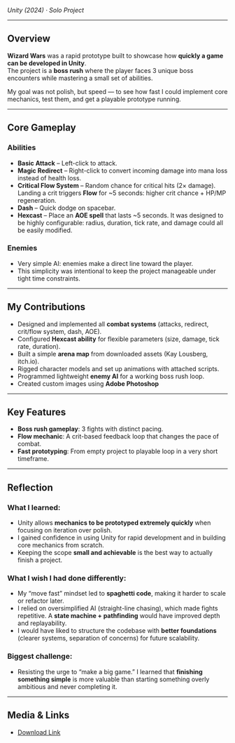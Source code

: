 *Unity (2024) · Solo Project*  

---
## Overview
**Wizard Wars** was a rapid prototype built to showcase how **quickly a game can be developed in Unity**.  
The project is a **boss rush** where the player faces 3 unique boss encounters while mastering a small set of abilities.  

My goal was not polish, but speed — to see how fast I could implement core mechanics, test them, and get a playable prototype running.  

---

## Core Gameplay
### Abilities
  - **Basic Attack** – Left-click to attack.  
  - **Magic Redirect** – Right-click to convert incoming damage into mana loss instead of health loss.  
  - **Critical Flow System** – Random chance for critical hits (2× damage). Landing a crit triggers **Flow** for ~5 seconds: higher crit chance + HP/MP regeneration.  
  - **Dash** – Quick dodge on spacebar.  
  - **Hexcast** – Place an **AOE spell** that lasts ~5 seconds. It was designed to be highly configurable: radius, duration, tick rate, and damage could all be easily modified.  

### Enemies
  - Very simple AI: enemies make a direct line toward the player.  
  - This simplicity was intentional to keep the project manageable under tight time constraints.  

---

## My Contributions
- Designed and implemented all **combat systems** (attacks, redirect, crit/flow system, dash, AOE).  
- Configured **Hexcast ability** for flexible parameters (size, damage, tick rate, duration).  
- Built a simple **arena map** from downloaded assets (Kay Lousberg, itch.io).  
- Rigged character models and set up animations with attached scripts.  
- Programmed lightweight **enemy AI** for a working boss rush loop.
- Created custom images using **Adobe Photoshop**  

---

## Key Features
- **Boss rush gameplay**: 3 fights with distinct pacing.  
- **Flow mechanic**: A crit-based feedback loop that changes the pace of combat.  
- **Fast prototyping**: From empty project to playable loop in a very short timeframe.  

---

## Reflection
### What I learned:  
- Unity allows **mechanics to be prototyped extremely quickly** when focusing on iteration over polish.  
- I gained confidence in using Unity for rapid development and in building core mechanics from scratch.  
- Keeping the scope **small and achievable** is the best way to actually finish a project.  

### What I wish I had done differently:  
- My “move fast” mindset led to **spaghetti code**, making it harder to scale or refactor later.  
- I relied on oversimplified AI (straight-line chasing), which made fights repetitive. A **state machine + pathfinding** would have improved depth and replayability.  
- I would have liked to structure the codebase with **better foundations** (clearer systems, separation of concerns) for future scalability.  

### Biggest challenge:  
- Resisting the urge to “make a big game.” I learned that **finishing something simple** is more valuable than starting something overly ambitious and never completing it.  

---

## Media & Links 
- [Download Link](https://avanlian.itch.io/wizard-wars)  
